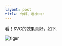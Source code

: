 ```yaml
---
layout: post
title: 你好，卷小白！
---
```


看！SVG的效果真好，如下.

![tiger](http://7xqyb5.com1.z0.glb.clouddn.com/tiger.svg)

